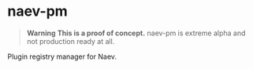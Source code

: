 # naev-pm
> **Warning**
> **This is a proof of concept.** naev-pm is extreme alpha and not production ready at all.

Plugin registry manager for Naev.
